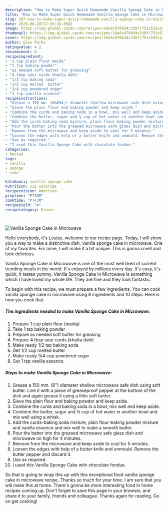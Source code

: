 ```yaml
---
description: "How to Make Super Quick Homemade Vanilla Sponge Cake in Microwave"
title: "How to Make Super Quick Homemade Vanilla Sponge Cake in Microwave"
slug: 107-how-to-make-super-quick-homemade-vanilla-sponge-cake-in-microwave
date: 2020-08-28T22:50:24.098Z
image: https://img-global.cpcdn.com/recipes/18e8c870b34c338f/751x532cq70/vanilla-sponge-cake-in-microwave-recipe-main-photo.jpg
thumbnail: https://img-global.cpcdn.com/recipes/18e8c870b34c338f/751x532cq70/vanilla-sponge-cake-in-microwave-recipe-main-photo.jpg
cover: https://img-global.cpcdn.com/recipes/18e8c870b34c338f/751x532cq70/vanilla-sponge-cake-in-microwave-recipe-main-photo.jpg
author: Glen Parks
ratingvalue: 4.2
reviewcount: 8
recipeingredient:
- "1 cup plain flour maida"
- "1 tsp baking powder"
- "as needed soft butter for greasing"
- "4 tbsp sour curds khatta dahi"
- "1/2 tsp baking soda"
- "1/2 cup melted  butter"
- "3/4 cup powdered sugar"
- "1 tsp vanilla essence"
recipeinstructions:
- "Grease a 150 mm. (6&#34;) diameter shallow microwave safe dish using soft butter. Line it with a piece of greaseproof pepper at the bottom of the dish and again grease it using a little soft butter."
- "Sieve the plain flour and baking powder and keep aside."
- "Combine the curds and baking soda in a bowl, mix well and keep aside."
- "Combine the butter, sugar and ¼ cup of hot water in another bowl and mix well using a whisk."
- "Add the curds-baking soda mixture, plain flour-baking powder mixture and vanilla essence and mix well to make a smooth batter."
- "Pour the batter into the greased microwave safe glass dish and microwave on high for 4 minutes."
- "Remove from the microwave and keep aside to cool for 5 minutes."
- "Loosen the edges with help of a butter knife and unmould. Remove the butter pepper and discard it."
- "Use as required."
- "I used this Vanilla Sponge Cake with chocolate fondue."
categories:
- Recipe
tags:
- vanilla
- sponge
- cake

katakunci: vanilla sponge cake 
nutrition: 122 calories
recipecuisine: American
preptime: "PT40M"
cooktime: "PT43M"
recipeyield: "4"
recipecategory: Dinner

---
```



![Vanilla Sponge Cake in Microwave](https://img-global.cpcdn.com/recipes/18e8c870b34c338f/751x532cq70/vanilla-sponge-cake-in-microwave-recipe-main-photo.jpg)

Hello everybody, it's Louise, welcome to our recipe page. Today, I will show you a way to make a distinctive dish, vanilla sponge cake in microwave. One of my favorites. For mine, I will make it a bit unique. This is gonna smell and look delicious.

Vanilla Sponge Cake in Microwave is one of the most well liked of current trending meals in the world. It's enjoyed by millions every day. It's easy, it's quick, it tastes yummy. Vanilla Sponge Cake in Microwave is something which I have loved my whole life. They are fine and they look fantastic.




To begin with this recipe, we must prepare a few ingredients. You can cook vanilla sponge cake in microwave using 8 ingredients and 10 steps. Here is how you cook that.

<!--inarticleads1-->

##### The ingredients needed to make Vanilla Sponge Cake in Microwave:

1. Prepare 1 cup plain flour (maida)
1. Take 1 tsp baking powder
1. Prepare as needed soft butter for greasing
1. Prepare 4 tbsp sour curds (khatta dahi)
1. Make ready 1/2 tsp baking soda
1. Get 1/2 cup melted  butter
1. Make ready 3/4 cup powdered sugar
1. Get 1 tsp vanilla essence




<!--inarticleads2-->

##### Steps to make Vanilla Sponge Cake in Microwave:

1. Grease a 150 mm. (6&#34;) diameter shallow microwave safe dish using soft butter. Line it with a piece of greaseproof pepper at the bottom of the dish and again grease it using a little soft butter.
1. Sieve the plain flour and baking powder and keep aside.
1. Combine the curds and baking soda in a bowl, mix well and keep aside.
1. Combine the butter, sugar and ¼ cup of hot water in another bowl and mix well using a whisk.
1. Add the curds-baking soda mixture, plain flour-baking powder mixture and vanilla essence and mix well to make a smooth batter.
1. Pour the batter into the greased microwave safe glass dish and microwave on high for 4 minutes.
1. Remove from the microwave and keep aside to cool for 5 minutes.
1. Loosen the edges with help of a butter knife and unmould. Remove the butter pepper and discard it.
1. Use as required.
1. I used this Vanilla Sponge Cake with chocolate fondue.




So that is going to wrap this up with this exceptional food vanilla sponge cake in microwave recipe. Thanks so much for your time. I am sure that you will make this at home. There's gonna be more interesting food in home recipes coming up. Don't forget to save this page in your browser, and share it to your family, friends and colleague. Thanks again for reading. Go on get cooking!
